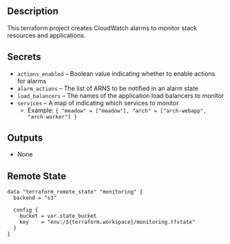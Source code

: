 ## Description

This terraform project creates CloudWatch alarms to monitor stack resources and applications.

## Secrets

* `actions_enabled` – Boolean value indicating whether to enable actions for alarms
* `alarm_actions` – The list of ARNS to be notified in an alarm state
* `load_balancers` – The names of the application load balancers to monitor
* `services` – A map of indicating which services to monitor
  * Example: `{ "meadow" = ["meadow"], "arch" = ["arch-webapp", "arch-worker"] }` 

## Outputs

* None

## Remote State

```
data "terraform_remote_state" "monitoring" {
  backend = "s3"

  config {
    bucket = var.state_bucket
    key    = "env:/${terraform.workspace}/monitoring.tfstate"
  }
}
```
